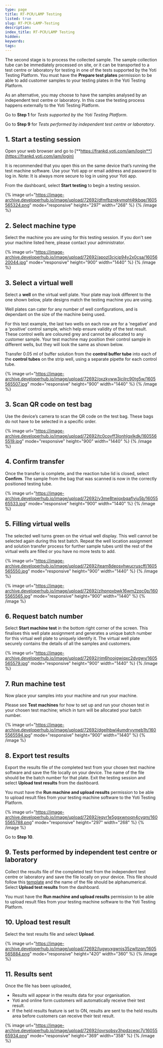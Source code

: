 ```yaml
---
type: page
title: RT-PCR/LAMP Testing
listed: true
slug: RT-PCR-LAMP-Testing
description: 
index_title: RT-PCR/LAMP Testing
hidden: 
keywords: 
tags: 
---
```


The second stage is to process the collected sample. The sample collection tube can be immediately processed on site, or it can be transported to a test centre or laboratory for testing in one of the tests supported by the Yoti Testing Platform. You must have the **Prepare test plates** permission to be able to add customer samples to your testing plates in the Yoti Testing Platform. 

As an alternative, you may choose to have the samples analysed by an independent test centre or laboratory. In this case the testing process happens externally to the Yoti Testing Platform. 

Go to **Step 1** for _Tests supported by the Yoti Testing Platform_. 

Go to **Step 9** for _Tests performed by independent test centre or laboratory_.

## 1. Start a testing session

Open your web browser and go to [**https://frankd.yoti.com/iam/login**](https://frankd.yoti.com/iam/login)

It is recommended that you open this on the same device that’s running the test machine software. Use your Yoti app or email address and password to log in. Note: It is always more secure to log in using your Yoti app.

From the dashboard, select **Start testing** to begin a testing session.

{% image url="https://image-archive.developerhub.io/image/upload/72692/dfmfbzrekymqht4tkbqe/1605565324.png" mode="responsive" height="297" width="268" %}
{% /image %}

## 2. Select machine type

Select the machine you are using for this testing session. If you don't see your machine listed here, please contact your administrator.

{% image url="https://image-archive.developerhub.io/image/upload/72692/apozl3cjcip94y2x0csa/1605620044.jpg" mode="responsive" height="900" width="1440" %}
{% /image %}

## 3. Select a virtual well

Select a **well** on the virtual well plate. Your plate may look different to the one shown below, plate designs match the testing machine you are using.

Well plates can cater for any number of well configurations, and is dependant on the size of the machine being used.

For this test example, the last two wells on each row are for a ‘negative’ and a ‘positive’ control sample, which help ensure validity of the test result. These control wells are coloured grey and cannot be allocated to any customer sample. Your test machine may position their control sample in different wells, but they will look the same as shown below.

Transfer 0.05 ml of buffer solution from the **control buffer tube** into each of the **control tubes** on the strip well, using a separate pipette for each control tube.

{% image url="https://image-archive.developerhub.io/image/upload/72692/oxzkyww3jcjlrc90tg5w/1605565507.jpg" mode="responsive" height="900" width="1440" %}
{% /image %}

## 3. Scan QR code on test bag

Use the device’s camera to scan the QR code on the test bag. These bags do not have to be selected in a specific order.

{% image url="https://image-archive.developerhub.io/image/upload/72692/tc0covff3lonhlgxlkdk/1605565519.jpg" mode="responsive" height="900" width="1440" %}
{% /image %}

## 4. Confirm transfer

Once the transfer is complete, and the reaction tube lid is closed, select **Confirm**. The sample from the bag that was scanned is now in the correctly positioned testing tube.

{% image url="https://image-archive.developerhub.io/image/upload/72692/y3me8twjqxbqaflvju5b/1605565533.jpg" mode="responsive" height="900" width="1440" %}
{% /image %}

## 5. Filling virtual wells

The selected well turns green on the virtual well display. This well cannot be selected again during this test batch. Repeat the well location assignment and solution transfer process for further sample tubes until the rest of the virtual wells are filled or you have no more tests to add.

{% image url="https://image-archive.developerhub.io/image/upload/72692/team8deosvhwucruscff/1605565550.jpg" mode="responsive" height="900" width="1440" %}
{% /image %}

{% image url="https://image-archive.developerhub.io/image/upload/72692/zlhpnpxbwk16wm2zqc0p/1605565565.jpg" mode="responsive" height="900" width="1440" %}
{% /image %}

## 6. Request batch number

Select **Start machine test** in the bottom right corner of the screen. This finalises this well plate assignment and generates a unique batch number for this virtual well plate to uniquely identify it. The virtual well plate securely contains the details of all the samples and customers.

{% image url="https://image-archive.developerhub.io/image/upload/72692/rim6hoojgwiqxc2dvgwv/1605565579.jpg" mode="responsive" height="900" width="1440" %}
{% /image %}

## 7. Run machine test

Now place your samples into your machine and run your machine.

Please see **Test machines** for how to set up and run your chosen test in your chosen test machine; which in turn will be allocated your batch number.

{% image url="https://image-archive.developerhub.io/image/upload/72692/dgelhbwl4umdryvmeb1h/1605565594.jpg" mode="responsive" height="900" width="1440" %}
{% /image %}

## 8. Export test results

Export the results file of the completed test from your chosen test machine software and save the file locally on your device. The name of the file should be the batch number for that plate. Exit the testing session and select **Upload test results** from the dashboard. 

You must have the **Run machine and upload results** permission to be able to upload result files from your testing machine software to the Yoti Testing Platform.

{% image url="https://image-archive.developerhub.io/image/upload/72692/eqvr1e5ggxwnoqn4cyqm/1605565788.png" mode="responsive" height="297" width="268" %}
{% /image %}

Go to **Step 10**.

## 9. Tests performed by independent test centre or laboratory

Collect the results file of the completed test from the independent test centre or laboratory and save the file locally on your device. This file should follow this [template](https://www.yoti.com/wp-content/uploads/External-lab-results-template.csv) and the name of the file should be alphanumerical. Select **Upload test results** from the dashboard.

You must have the **Run machine and upload results** permission to be able to upload result files from your testing machine software to the Yoti Testing Platform.

## 10. Upload test result

Select the test results file and select **Upload**.

{% image url="https://image-archive.developerhub.io/image/upload/72692/lugwyxgwnjs35zwltzqn/1605565884.png" mode="responsive" height="420" width="360" %}
{% /image %}

## 11. Results sent

Once the file has been uploaded,

- Results will appear in the results data for your organisation.
- Yoti and online form customers will automatically receive their test result.
- If the held results feature is set to ON, results are sent to the held results area before customers can receive their test result.

{% image url="https://image-archive.developerhub.io/image/upload/72692/iovrsobsv3hpdzceqc7j/1605565934.png" mode="responsive" height="369" width="358" %}
{% /image %}